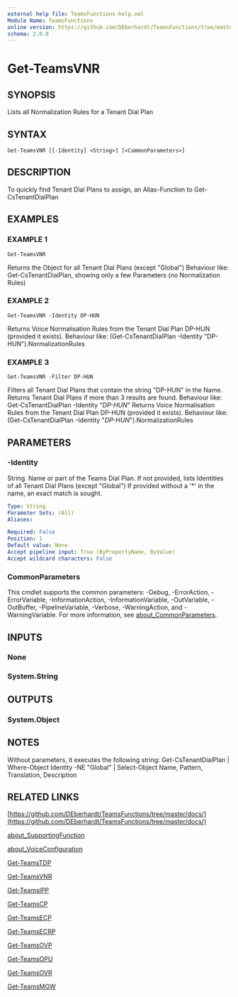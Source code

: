 ```yaml
---
external help file: TeamsFunctions-help.xml
Module Name: TeamsFunctions
online version: https://github.com/DEberhardt/TeamsFunctions/tree/master/docs/
schema: 2.0.0
---
```


# Get-TeamsVNR

## SYNOPSIS
Lists all Normalization Rules for a Tenant Dial Plan

## SYNTAX

```
Get-TeamsVNR [[-Identity] <String>] [<CommonParameters>]
```

## DESCRIPTION
To quickly find Tenant Dial Plans to assign, an Alias-Function to Get-CsTenantDialPlan

## EXAMPLES

### EXAMPLE 1
```
Get-TeamsVNR
```

Returns the Object for all Tenant Dial Plans (except "Global")
Behaviour like: Get-CsTenantDialPlan, showing only a few Parameters (no Normalization Rules)

### EXAMPLE 2
```
Get-TeamsVNR -Identity DP-HUN
```

Returns Voice Normalisation Rules from the Tenant Dial Plan DP-HUN (provided it exists).
Behaviour like: (Get-CsTenantDialPlan -Identity "DP-HUN").NormalizationRules

### EXAMPLE 3
```
Get-TeamsVNR -Filter DP-HUN
```

Filters all Tenant Dial Plans that contain the string "DP-HUN" in the Name.
Returns Tenant Dial Plans if more than 3 results are found.
Behaviour like: Get-CsTenantDialPlan -Identity "*DP-HUN*"
Returns Voice Normalisation Rules from the Tenant Dial Plan DP-HUN (provided it exists).
Behaviour like: (Get-CsTenantDialPlan -Identity "*DP-HUN*").NormalizationRules

## PARAMETERS

### -Identity
String.
Name or part of the Teams Dial Plan.
If not provided, lists Identities of all Tenant Dial Plans (except "Global")
If provided without a '*' in the name, an exact match is sought.

```yaml
Type: String
Parameter Sets: (All)
Aliases:

Required: False
Position: 1
Default value: None
Accept pipeline input: True (ByPropertyName, ByValue)
Accept wildcard characters: False
```

### CommonParameters
This cmdlet supports the common parameters: -Debug, -ErrorAction, -ErrorVariable, -InformationAction, -InformationVariable, -OutVariable, -OutBuffer, -PipelineVariable, -Verbose, -WarningAction, and -WarningVariable. For more information, see [about_CommonParameters](http://go.microsoft.com/fwlink/?LinkID=113216).

## INPUTS

### None
### System.String
## OUTPUTS

### System.Object
## NOTES
Without parameters, it executes the following string:
Get-CsTenantDialPlan | Where-Object Identity -NE "Global" | Select-Object Name, Pattern, Translation, Description

## RELATED LINKS

[https://github.com/DEberhardt/TeamsFunctions/tree/master/docs/](https://github.com/DEberhardt/TeamsFunctions/tree/master/docs/)

[about_SupportingFunction]()

[about_VoiceConfiguration]()

[Get-TeamsTDP]()

[Get-TeamsVNR]()

[Get-TeamsIPP]()

[Get-TeamsCP]()

[Get-TeamsECP]()

[Get-TeamsECRP]()

[Get-TeamsOVP]()

[Get-TeamsOPU]()

[Get-TeamsOVR]()

[Get-TeamsMGW]()

